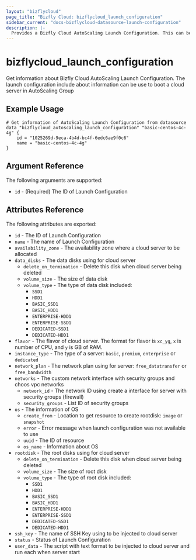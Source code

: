 ```yaml
---
layout: "bizflycloud"
page_title: "Bizfly Cloud: bizflycloud_launch_configuration"
sidebar_current: "docs-bizflycloud-datasource-launch-configuration"
description: |-
  Provides a Bizfly Cloud AutoScaling Launch Configuration. This can be used to create, modify, AutoScaling group
---
```


# bizflycloud\_launch\_configuration

Get ìnformation about Bizfly Cloud AutoScaling Launch Configuration. The launch configuration include about information can be use to boot a cloud server in AutoScaling Group

## Example Usage

```hcl
# Get information of AutoScaling Launch Configuration from datasource
data "bizflycloud_autoscaling_launch_configuration" "basic-centos-4c-4g" {
    id = "1025269d-9eca-4b4d-bc4f-6edc6ae9f0c6"
    name = "basic-centos-4c-4g"
}
```

## Argument Reference

The following arguments are supported:

* `id` - (Required) The ID of Launch Configuration

## Attributes Reference

The following attributes are exported:

* `id` - The ID of Launch Configuration
* `name` - The name of Launch Configuration
* `availability_zone` - The availability zone where a cloud server to be allocated
* `data_disks` - The data disks using for cloud server
    - `delete_on_termination` - Delete this disk when cloud server being deleted
    - `volume_size` - The size of data disk
    - `volume_type` - The type of data disk included:
        - `SSD1`
        - `HDD1`
        - `BASIC_SSD1`
        - `BASIC_HDD1`
        - `ENTERPRISE-HDD1`
        - `ENTERPRISE-SSD1`
        - `DEDICATED-SSD1`
        - `DEDICATED-HDD1`
* `flavor` - The flavor of cloud server. The format for flavor is `xc_yg`, `x` is number of CPU, and `y` is GB of RAM.
* `instance_type` - The type of a server: `basic`, `premium`, `enterprise` or `dedicated`
* `network_plan` - The network plan using for server: `free_datatransfer` or `free_bandwidth`
* `networks` - The custom network interface with security groups and choos vpc networks
    - `network_id` - The network ID using create a interface for server with security groups (firewall)
    - `security_groups` - List ID of security groups
* `os` - The information of OS
    - `create_from` - Location to get resource to create rootdisk: `image` or `snapshot`
    - `error` - Error message when launch configuration was not available to use
    - `uuid` - The ID of resource
    - `os_name` - Information about OS
* `rootdisk` - The root disks using for cloud server
    - `delete_on_termination` - Delete this disk when cloud server being deleted
    - `volume_size` - The size of root disk
    - `volume_type` - The type of root disk included:
        - `SSD1`
        - `HDD1`
        - `BASIC_SSD1`
        - `BASIC_HDD1`
        - `ENTERPRISE-HDD1`
        - `ENTERPRISE-SSD1`
        - `DEDICATED-SSD1`
        - `DEDICATED-HDD1`
* `ssh_key` - The name of SSH Key using to be injected to cloud server
* `status` - Status of Launch Configuration
* `user_data` - The script with text format to be injected to cloud server and run each when server start
